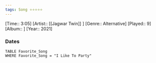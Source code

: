 ```yaml
---
tags: Song ⭐⭐⭐⭐⭐ 
---
```

[Time:: 3:05]
[Artist:: [[Jagwar Twin]] ]
[Genre:: Alternative]
[Played:: 9]
[Album:: ]
[Year:: 2021]
### Dates
````dataview
TABLE Favorite_Song
WHERE Favorite_Song = "I Like To Party"
````